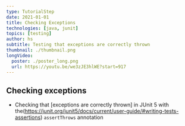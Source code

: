 ```yaml
---
type: TutorialStep
date: 2021-01-01
title: Checking Exceptions
technologies: [java, junit]
topics: [testing]
author: hs
subtitle: Testing that exceptions are correctly thrown
thumbnail: ./thumbnail.png
longVideo:
  poster: ./poster_long.png
  url: https://youtu.be/we3zJE3hlWE?start=917
---
```


## Checking exceptions
- Checking that [exceptions are correctly thrown] in JUnit 5 with the(https://junit.org/junit5/docs/current/user-guide/#writing-tests-assertions) `assertThrows` annotation
